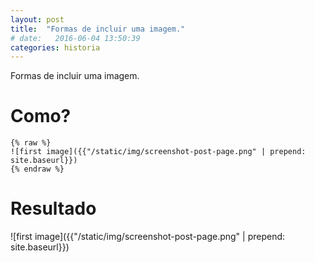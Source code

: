 ```yaml
---
layout: post
title:  "Formas de incluir uma imagem."
# date:   2016-06-04 13:50:39
categories: historia
---
```


Formas de incluir uma imagem.

# Como?

```
{% raw %}
![first image]({{"/static/img/screenshot-post-page.png" | prepend: site.baseurl}})
{% endraw %}
```

# Resultado
![first image]({{"/static/img/screenshot-post-page.png" | prepend: site.baseurl}})
